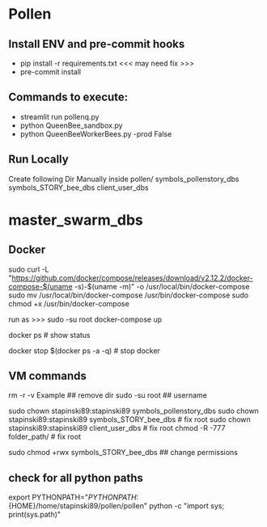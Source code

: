 # Pollen

## Install ENV and pre-commit hooks
- pip install -r requirements.txt <<< may need fix >>>
- pre-commit install

## Commands to execute:
- streamlit run pollenq.py
- python QueenBee_sandbox.py
- python QueenBeeWorkerBees.py -prod False

## Run Locally
Create following Dir Manually inside pollen/
symbols_pollenstory_dbs
symbols_STORY_bee_dbs
client_user_dbs
# master_swarm_dbs

## Docker
sudo curl -L "https://github.com/docker/compose/releases/download/v2.12.2/docker-compose-$(uname -s)-$(uname -m)"  -o /usr/local/bin/docker-compose
sudo mv /usr/local/bin/docker-compose /usr/bin/docker-compose
sudo chmod +x /usr/bin/docker-compose

run as >>> sudo -su root 
docker-compose up

docker ps # show status

docker stop $(docker ps -a -q) # stop docker


## VM commands
rm -r -v Example ## remove dir
sudo -su root ## username

sudo chown stapinski89:stapinski89 symbols_pollenstory_dbs
sudo chown stapinski89:stapinski89 symbols_STORY_bee_dbs  # fix root
sudo chown stapinski89:stapinski89 client_user_dbs  # fix root
chmod -R -777 folder_path/ # fix root

sudo chmod +rwx symbols_STORY_bee_dbs ## change permissions

## check for all python paths
export PYTHONPATH="${PYTHONPATH}:${HOME}/home/stapinski89/pollen/pollen"
python -c "import sys; print(sys.path)"
